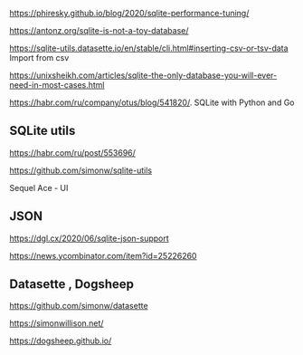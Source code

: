 https://phiresky.github.io/blog/2020/sqlite-performance-tuning/

https://antonz.org/sqlite-is-not-a-toy-database/

https://sqlite-utils.datasette.io/en/stable/cli.html#inserting-csv-or-tsv-data  Import from csv

https://unixsheikh.com/articles/sqlite-the-only-database-you-will-ever-need-in-most-cases.html

https://habr.com/ru/company/otus/blog/541820/.  SQLite with  Python and Go

## SQLite utils

https://habr.com/ru/post/553696/ 

https://github.com/simonw/sqlite-utils

Sequel Ace - UI


## JSON

https://dgl.cx/2020/06/sqlite-json-support

https://news.ycombinator.com/item?id=25226260

## Datasette , Dogsheep

https://github.com/simonw/datasette

https://simonwillison.net/

https://dogsheep.github.io/
